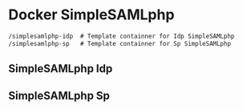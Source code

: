 
# Docker SimpleSAMLphp



```markdown
/simplesamlphp-idp  # Template containner for Idp SimpleSAMLphp
/simplesamlphp-sp   # Template containner for Sp SimpleSAMLphp
```

## SimpleSAMLphp Idp


## SimpleSAMLphp Sp



